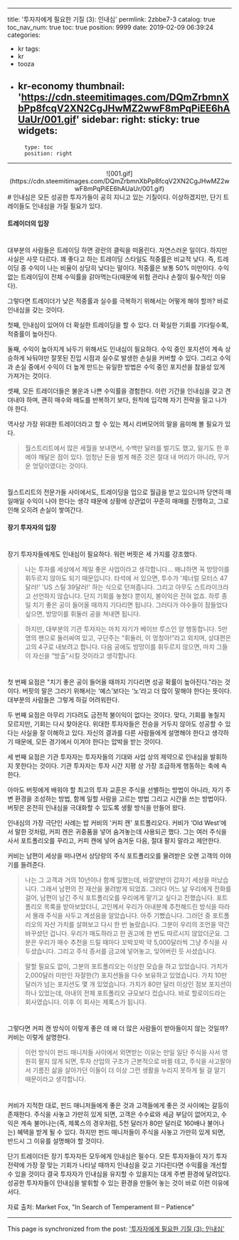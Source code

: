 
---
title: '투자자에게 필요한 기질 (3): 인내심'
permlink: 2zbbe7-3
catalog: true
toc_nav_num: true
toc: true
position: 9999
date: 2019-02-09 06:39:24
categories:
- kr
tags:
- kr
- tooza
- kr-economy
thumbnail: 'https://cdn.steemitimages.com/DQmZrbmnXbPp8fcqV2XN2CgJHwMZ2wwF8mPqPiEE6hAUaUr/001.gif'
sidebar:
    right:
        sticky: true
widgets:
    -
        type: toc
        position: right
---


<center>
![001.gif](https://cdn.steemitimages.com/DQmZrbmnXbPp8fcqV2XN2CgJHwMZ2wwF8mPqPiEE6hAUaUr/001.gif)
</center>
#
인내심은 모든 성공한 투자가들이 공히 지니고 있는 기질이다. 이상하겠지만, 단기 트레이들도 인내심을 가질 필요가 있다.

#### 트레이더의 입장
#
대부분의 사람들은 트레이딩 하면 광란의 클릭을 떠올린다. 자연스러운 일이다. 하지만 사실은 사뭇 다르다. 꽤 좋다고 하는 트레이딩 스타일도 적중률은 비교적 낮다. 즉, 트레이딩 중 수익이 나는 비율이 상당히 낮다는 말이다. 적중률은 보통 50% 미만이다. 수익 없는 트레이딩이 전체 수익률을 갉아먹는다(때문에 위험 관리나 손절이 필수적인 이유다).

​그렇다면 트레이더가 낮은 적중률과 실수를 극복하기 위해서는 어떻게 해야 할까? 바로 인내심을 갖는 것이다.

첫째, 인내심이 있어야 더 확실한 트레이딩을 할 수 있다. 더 확실한 기회를 기다릴수록, 적중률이 높아진다.

둘째, 수익이 높아지게 놔두기 위해서도 인내심이 필요하다. 수익 중인 포지션이 계속 상승하게 놔둬야만 잘못된 진입 시점과 실수로 발생한 손실을 커버할 수 있다. 그리고 수익과 손실 중에서 수익이 더 높게 만드는 유일한 방법은 수익 중인 포지션을 참을성 있게 가져가는 것이다.

​셋째, 모든 트레이더들은 불운과 나쁜 수익률을 경험한다. 이런 기간을 인내심을 갖고 견뎌내야 하며, 괜히 매수와 매도를 반복하기 보다, 원칙에 입각해 자기 전략을 밀고 나가야 한다.

역사상 가장 위대한 트레이더라고 할 수 있는 제시 리버모어의 말을 음미해 볼 필요가 있다.

> 월스트리트에서 많은 세월을 보내면서, 수백만 달러를 벌기도 했고, 잃기도 한 후에야 깨달은 점이 있다. 엄청난 돈을 벌게 해준 것은 절대 내 머리가 아니라, 무거운 엉덩이였다는 것이다. 
#
월스트리트의 전문가들 사이에서도, 트레이딩을 업으로 월급을 받고 있으니까 당연히 매일매일 수익이 나야 한다는 생각 때문에 상황에 상관없이 꾸준히 매매를 진행하고, 그로 인해 오히려 손실이 쌓여간다.

#### 장기 투자자의 입장
#
장기 투자자들에게도 인내심이 필요하다. 워런 버핏은 세 가지를 강조했다.

> 나는 투자를 세상에서 제일 좋은 사업이라고 생각합니다... 왜냐하면 꼭 방망이를 휘두르지 않아도 되기 때문입니다. 타석에 서 있으면, 투수가 '제너럴 모터스 47달러!' 'US 스틸 39달러!' 하는 식으로 던져줍니다. 그리고 아무도 스트라이크라고 선언하지 않습니다. 단지 기회를 놓쳤다 뿐이지, 불이익은 전혀 없죠. 하루 종일 치기 좋은 공이 들어올 때까지 기다리면 됩니다. 그러다가 야수들이 잠들었다 싶으면, 방망이를 휘둘러 공을 쳐내면 됩니다.

> 하지만, 대부분의 기관 투자자는 마치 자기가 베이브 루스인 양 행동합니다. 5만 명의 팬으로 둘러싸여 있고, 구단주는 “휘둘러, 이 멍청아!”라고 외치며, 상대편은 고의 4구로 내보려고 합니다. 다음 공에도 방망이를 휘두르지 않으면, 마치 그들이 자신을 “방출”시킬 것이라고 생각합니다. 
#
첫 번째 요점은 "치기 좋은 공이 들어올 때까지 기다리면 성공 확률이 높아진다."라는 것이다. 버핏의 말은 그러기 위해서는 ‘예스’보다는 ‘노’라고 더 많이 말해야 한다는 뜻이다. 대부분의 사람들은 그렇게 하길 어려워한다.

​두 번째 요점은 아무리 기다려도 금전적 불이익이 없다는 것이다. 맞다, 기회를 놓칠지 모르지만, 기회는 다시 찾아온다. 위대한 투자자들은 전승을 거두지 않아도 성공할 수 있다는 사실을 잘 이해하고 있다. 자신의 결과를 다른 사람들에게 설명해야 한다고 생각하기 때문에, 모든 경기에서 이겨야 한다는 압박을 받는 것이다.

세 번째 요점은 기관 투자자는 투자자들의 기대와 사업 상의 제약으로 인내심을 발휘하지 못한다는 것이다. 기관 투자자는 투자 시간 지평 상 가장 조급하게 행동하는 축에 속한다.

​아마도 버핏에게 배워야 할 최고의 투자 교훈은 주식을 선별하는 방법이 아니라, 자기 주변 환경을 조성하는 방법, 함께 일할 사람을 고르는 방법 그리고 시간을 쓰는 방법이다. 버핏은 온전히 인내심을 극대화할 수 있도록 생활 방식을 만들어 왔다.

​인내심의 가장 극단인 사례는 밥 커비의 '커피 캔' 포트폴리오다. 커비가 ‘Old West’에서 말한 것처럼, 커피 캔은 귀중품을 넣어 숨겨놓는데 사용되곤 했다. 그는 여러 주식을 사서 포트폴리오를 꾸리고, 커피 캔에 넣어 숨겨둔 다음, 절대 팔지 말라고 제안한다.

​커비는 남편이 세상을 떠나면서 상당량의 주식 포트폴리오를 물려받은 오랜 고객의 이야기를 들려준다.

> 나는 그 고객과 거의 10년이나 함께 일했는데, 바깥양반이 갑자기 세상을 떠났습니다. 그래서 남편의 전 재산을 물려받게 되었죠. 그러다 어느 날 우리에게 전화를 걸어, 남편이 남긴 주식 포트폴리오를 우리에게 맡기고 싶다고 전했습니다. 포트폴리오 목록을 받아보았더니, 고인께서 우리가 아내분께 추천해드린 방식을 따라서 몰래 주식을 사두고 계셨음을 알았습니다. 아주 기뻤습니다. 그러던 중 포트폴리오의 자산 가치를 살펴보고 다시 한 번 놀랐습니다. 그분이 우리의 조언을 약간 바꾸셨던 겁니다. 우리가 매도하라고 한 권고에 한 번도 따르시지 않았더군요. 그분은 우리가 매수 추천을 드릴 때마다 꼬박꼬박 약 5,000달러씩 그냥 주식을 사두셨습니다. 그리고 주식 증서를 금고에 넣어놓고, 잊어버린 듯 사셨습니다. 

> 말할 필요도 없이, 그분의 포트폴리오는 이상한 모습을 하고 있었습니다. 가치가 2,000달러 미만인 자잘한(?) 포지션들을 다수 보유하고 있었습니다. 가치 10만 달러가 넘는 포지션도 몇 개 있었습니다. 가치가 80만 달러 이상인 점보 포지션이 하나 있었는데, 아내의 전체 포트폴리오 규모보다 컸습니다. 바로 할로이드라는 회사였습니다. 이후 이 회사는 제록스가 됩니다.
#
그렇다면 커피 캔 방식이 이렇게 좋은 데 왜 더 많은 사람들이 받아들이지 않는 것일까? 커비는 이렇게 설명한다.

> 이런 방식이 펀드 매니저들 사이에서 외면받는 이유는 만일 일단 주식을 사서 영원히 팔지 않게 되면, 투자 산업의 구조가 근본적으로 바뀔 테고, 주식을 사고팔아서 기름진 삶을 살아가던 이들이 더 이상 그런 생활을 누리지 못하게 될 걸 알기 때문이라고 생각합니다. 
#
커비가 지적한 대로, 펀드 매니저들에게 좋은 것과 고객들에게 좋은 것 사이에는 갈등이 존재한다. 주식을 사놓고 가만히 있게 되면, 고객은 수수료와 세금 부담이 없어지고, 수익은 계속 불어나는(즉, 제록스의 경우처럼, 5천 달러가 80만 달러로 160배나 불어나는) 혜택을 받게 될 수 있다. 하지만 펀드 매니저들이 주식을 사놓고 가만히 있게 되면, 반드시 그 이유를 설명해야 할 것이다.

​단기 트레이더든 장기 투자자든 모두에게 인내심은 필수다. 모든 투자자들이 자기 투자 전략에 가장 잘 맞는 기회가 나타날 때까지 인내심을 갖고 기다린다면 수익률을 개선할 수 있을 것이다 결국 투자자가 인내심을 유지할 수 있을지는 대게 주변 환경에 달려있다. 성공한 투자자들이 인내심을 발휘할 수 있는 환경을 만들어 놓는 것이 바로 이런 이유에서다.

​자료 출처: Market Fox, "In Search of Temperament III – Patience"

- - -

This page is synchronized from the post: ['투자자에게 필요한 기질 (3): 인내심'](https://steemit.com/@pius.pius/2zbbe7-3)
